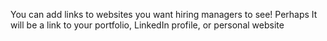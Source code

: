 You can add links to websites you want hiring managers to see! Perhaps It will be a link to your portfolio, LinkedIn profile, or personal website
